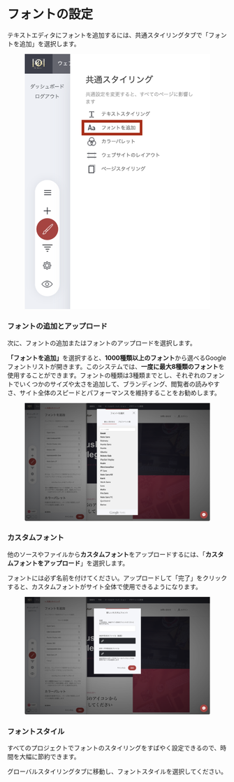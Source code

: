 # フォントの設定

テキストエディタにフォントを追加するには、共通スタイリングタブで「フォントを追加」を選択します。

<figure><img src="../../.gitbook/assets/スクリーンショット 2023-06-01 17.46.17 (1).png" alt="" width="563"><figcaption></figcaption></figure>

### フォントの追加とアップロード

次に、フォントの追加またはフォントのアップロードを選択します。

**「フォントを追加」**&#x3092;選択すると、**1000種類以上のフォント**から選べるGoogleフォントリストが開きます。このシステムでは、**一度に最大8種類のフォント**を使用することができます。フォントの種類は3種類までとし、それぞれのフォントでいくつかのサイズや太さを追加して、ブランディング、閲覧者の読みやすさ、サイト全体のスピードとパフォーマンスを維持することをお勧めします。

<figure><img src="../../.gitbook/assets/スクリーンショット 2023-06-01 17.48.59.png" alt=""><figcaption></figcaption></figure>

### カスタムフォント

他のソースやファイルから**カスタムフォント**をアップロードするには、「**カスタムフォントをアップロード**」を選択します。

フォントには必ず名前を付けてください。アップロードして「完了」をクリックすると、カスタムフォントがサイト全体で使用できるようになります。

<figure><img src="../../.gitbook/assets/スクリーンショット 2023-06-01 17.49.26.png" alt=""><figcaption></figcaption></figure>

### フォントスタイル

すべてのプロジェクトでフォントのスタイリングをすばやく設定できるので、時間を大幅に節約できます。&#x20;

グローバルスタイリングタブに移動し、フォントスタイルを選択してください。

<figure><img src="../../.gitbook/assets/image.avif" alt=""><figcaption></figcaption></figure>
